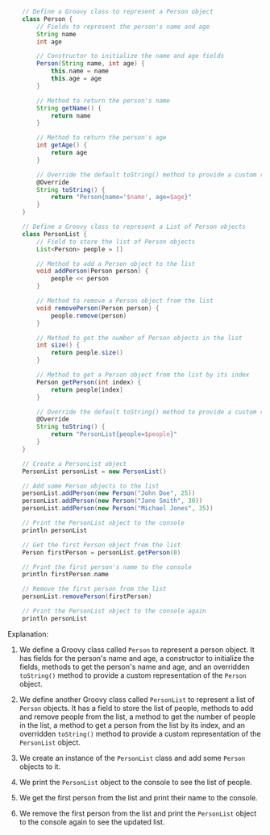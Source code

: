 ```groovy
    // Define a Groovy class to represent a Person object
    class Person {
        // Fields to represent the person's name and age
        String name
        int age

        // Constructor to initialize the name and age fields
        Person(String name, int age) {
            this.name = name
            this.age = age
        }

        // Method to return the person's name
        String getName() {
            return name
        }

        // Method to return the person's age
        int getAge() {
            return age
        }

        // Override the default toString() method to provide a custom representation of the Person object
        @Override
        String toString() {
            return "Person{name='$name', age=$age}"
        }
    }

    // Define a Groovy class to represent a List of Person objects
    class PersonList {
        // Field to store the list of Person objects
        List<Person> people = []

        // Method to add a Person object to the list
        void addPerson(Person person) {
            people << person
        }

        // Method to remove a Person object from the list
        void removePerson(Person person) {
            people.remove(person)
        }

        // Method to get the number of Person objects in the list
        int size() {
            return people.size()
        }

        // Method to get a Person object from the list by its index
        Person getPerson(int index) {
            return people[index]
        }

        // Override the default toString() method to provide a custom representation of the PersonList object
        @Override
        String toString() {
            return "PersonList{people=$people}"
        }
    }

    // Create a PersonList object
    PersonList personList = new PersonList()

    // Add some Person objects to the list
    personList.addPerson(new Person("John Doe", 25))
    personList.addPerson(new Person("Jane Smith", 30))
    personList.addPerson(new Person("Michael Jones", 35))

    // Print the PersonList object to the console
    println personList

    // Get the first Person object from the list
    Person firstPerson = personList.getPerson(0)

    // Print the first person's name to the console
    println firstPerson.name

    // Remove the first person from the list
    personList.removePerson(firstPerson)

    // Print the PersonList object to the console again
    println personList
```

Explanation:

1. We define a Groovy class called `Person` to represent a person object. It has fields for the person's name and age, a constructor to initialize the fields, methods to get the person's name and age, and an overridden `toString()` method to provide a custom representation of the `Person` object.


2. We define another Groovy class called `PersonList` to represent a list of `Person` objects. It has a field to store the list of people, methods to add and remove people from the list, a method to get the number of people in the list, a method to get a person from the list by its index, and an overridden `toString()` method to provide a custom representation of the `PersonList` object.


3. We create an instance of the `PersonList` class and add some `Person` objects to it.


4. We print the `PersonList` object to the console to see the list of people.


5. We get the first person from the list and print their name to the console.


6. We remove the first person from the list and print the `PersonList` object to the console again to see the updated list.